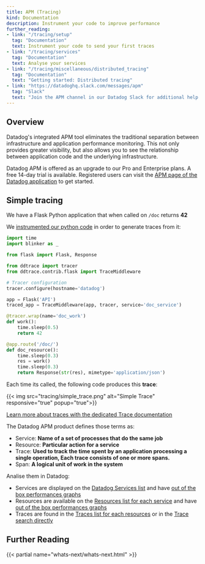 ```yaml
---
title: APM (Tracing)
kind: Documentation
description: Instrument your code to improve performance
further_reading:
- link: "/tracing/setup"
  tag: "Documentation"
  text: Instrument your code to send your first traces
- link: "/tracing/services"
  tag: "Documentation"
  text: Analyse your services
- link: "/tracing/miscellaneous/distributed_tracing"
  tag: "Documentation"
  text: "Getting started: Distributed tracing"
- link: "https://datadoghq.slack.com/messages/apm"
  tag: "Slack"
  text: "Join the APM channel in our Datadog Slack for additional help from Datadog staff "
---
```


## Overview

Datadog's integrated APM tool eliminates the traditional separation between infrastructure and application performance monitoring. This not only provides greater visibility, but also allows you to see the relationship between application code and the underlying infrastructure.

Datadog APM is offered as an upgrade to our Pro and Enterprise plans. A free 14-day trial is available.
Registered users can visit the [APM page of the Datadog application](https://app.datadoghq.com/apm/home) to get started.

## Simple tracing

We have a Flask Python application that when called on `/doc` returns **42**

We [instrumented our python code](/tracing/setup) in order to generate traces from it:

```python
import time
import blinker as _

from flask import Flask, Response

from ddtrace import tracer
from ddtrace.contrib.flask import TraceMiddleware

# Tracer configuration
tracer.configure(hostname='datadog')

app = Flask('API')
traced_app = TraceMiddleware(app, tracer, service='doc_service')

@tracer.wrap(name='doc_work')
def work():
    time.sleep(0.5)
    return 42

@app.route('/doc/')
def doc_resource():
    time.sleep(0.3)
    res = work()
    time.sleep(0.3)
    return Response(str(res), mimetype='application/json')
```

Each time its called, the following code produces this **trace**:

{{< img src="tracing/simple_trace.png" alt="Simple Trace" responsive="true" popup="true">}}

[Learn more about traces with the dedicated Trace documentation](/tracing/services/trace)

The Datadog APM product defines those terms as:

* Service: **Name of a set of processes that do the same job**  
* Resource: **Particular action for a service**
* Trace: **Used to track the time spent by an application processing a single operation, Each trace consists of one or more spans.** 
* Span: **A logical unit of work in the system**  


Analise them in Datadog:

* Services are displayed on the [Datadog Services list](/tracing/services) and have [out of the box performances graphs](/tracing/services/service/#out-of-the-box-graphs)
* Resources are available on the [Resources list for each service](/tracing/services/service/#resources) and have [out of the box performances graphs](/tracing/services/resource/#out-of-the-box-graphs)
* Traces are found in the [Traces list for each resources](/tracing/services/resource/#traces) or in the [Trace search directly](/tracing/traces)

## Further Reading

{{< partial name="whats-next/whats-next.html" >}}
